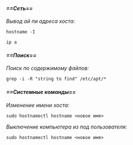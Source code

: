 #### ***==Сеть==***
*Вывод ай пи адреса хоста:*
```
hostname -I    
```

```
ip a
```
#### ***==Поиск==***
*Поиск по содержимому файлов:*
```
grep -i -R "string to find" /etc/apt/*
```

#### ***==Системные команды==***
*Изменение имени хоста:*
```
sudo hostnamectl hostname <новое имя>
```

*Выключение компьютера из под пользователя:*
```
sudo hostnamectl hostname <новое имя>
```





